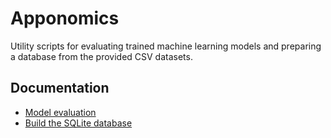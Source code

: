 # Apponomics

Utility scripts for evaluating trained machine learning models and preparing a
database from the provided CSV datasets.

## Documentation

- [Model evaluation](docs/evaluate.md)
- [Build the SQLite database](docs/build_database.md)
